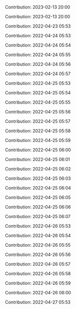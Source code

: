 Contribution: 2023-02-13 20:00

Contribution: 2023-02-13 20:00

Contribution: 2022-04-23 05:53

Contribution: 2022-04-24 05:53

Contribution: 2022-04-24 05:54

Contribution: 2022-04-24 05:55

Contribution: 2022-04-24 05:56

Contribution: 2022-04-24 05:57

Contribution: 2022-04-25 05:53

Contribution: 2022-04-25 05:54

Contribution: 2022-04-25 05:55

Contribution: 2022-04-25 05:56

Contribution: 2022-04-25 05:57

Contribution: 2022-04-25 05:58

Contribution: 2022-04-25 05:59

Contribution: 2022-04-25 06:00

Contribution: 2022-04-25 06:01

Contribution: 2022-04-25 06:02

Contribution: 2022-04-25 06:03

Contribution: 2022-04-25 06:04

Contribution: 2022-04-25 06:05

Contribution: 2022-04-25 06:06

Contribution: 2022-04-25 06:07

Contribution: 2022-04-26 05:53

Contribution: 2022-04-26 05:54

Contribution: 2022-04-26 05:55

Contribution: 2022-04-26 05:56

Contribution: 2022-04-26 05:57

Contribution: 2022-04-26 05:58

Contribution: 2022-04-26 05:59

Contribution: 2022-04-26 06:00

Contribution: 2022-04-27 05:53

